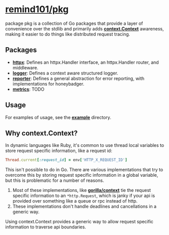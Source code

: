# [remind101/pkg](https://github.com/remind101/pkg)

package pkg is a collection of Go packages that provide a layer of convenience over the stdlib and primarily adds **[context.Context](https://godoc.org/golang.org/x/net/context)** awareness, making it easier to do things like distributed request tracing.

## Packages

* **[httpx](./httpx)**: Defines an httpx.Handler interface, an httpx.Handler router, and middleware.
* **[logger](./logger)**: Defines a context aware structured logger.
* **[reporter](./reporter)**: Defines a general abstraction for error reporting, with implementations for honeybadger.
* **[metrics](./metrics)**: TODO

## Usage

For examples of usage, see the **[example](./example)** directory.

## Why context.Context?

In dynamic languages like Ruby, it's common to use thread local variables to store request specific information, like a request id:

```ruby
Thread.current[:request_id] = env['HTTP_X_REQUEST_ID']
```

This isn't possible to do in Go. There are various implementations that try to overcome this by storing request specific information in a global variable, but this is problematic for a number of reasons.

1. Most of these implementations, like **[gorilla/context](https://github.com/gorilla/context)** tie the request specific information to an `*http.Request`, which is janky if your api is provided over something like a queue or rpc instead of http.
2. These implementations don't handle deadlines and cancellations in a generic way.

Using context.Context provides a generic way to allow request specific information to traverse api boundaries.
